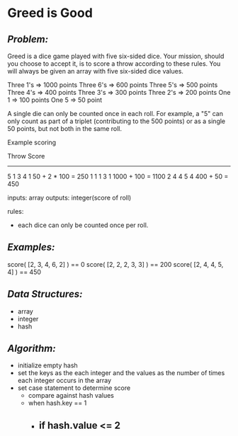 **Greed is Good**
=================

_Problem:_
-----------

Greed is a dice game played with five six-sided dice. Your mission, should you choose to accept it, is to score a throw according to these rules. You will always be given an array with five six-sided dice values.

 Three 1's => 1000 points
 Three 6's =>  600 points
 Three 5's =>  500 points
 Three 4's =>  400 points
 Three 3's =>  300 points
 Three 2's =>  200 points
 One   1   =>  100 points
 One   5   =>   50 point

 A single die can only be counted once in each roll. For example, a "5" can only count as part of a triplet (contributing to the 500 points) or as a single 50 points, but not both in the same roll.

Example scoring

 Throw       Score
 ---------   ------------------
 5 1 3 4 1   50 + 2 * 100 = 250
 1 1 1 3 1   1000 + 100 = 1100
 2 4 4 5 4   400 + 50 = 450


inputs: array
outputs: integer(score of roll)

rules:
  - each dice can only be counted once per roll. 

_Examples:_
-----------

score( [2, 3, 4, 6, 2] ) == 0
score( [2, 2, 2, 3, 3] ) == 200
score( [2, 4, 4, 5, 4] ) == 450

_Data Structures:_
------------------

- array
- integer
- hash

_Algorithm:_
------------

- initialize empty hash
- set the keys as the each integer and the values as the number of times each integer occurs in the array
- set case statement to determine score
  - compare against hash values
  - when hash.key == 1
    - if hash.value <= 2
      - 




